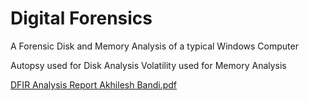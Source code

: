 # Digital Forensics
A Forensic Disk and Memory Analysis of a typical Windows Computer

Autopsy used for Disk Analysis 
Volatility used for Memory Analysis


[DFIR Analysis Report Akhilesh Bandi.pdf](https://github.com/akhileshbandi/DFIR/files/9606182/DFIR.Akhilesh.Bandi.pdf)
